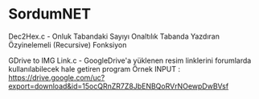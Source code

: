 # SordumNET
Dec2Hex.c            - Onluk Tabandaki Sayıyı Onaltılık Tabanda Yazdıran Özyinelemeli (Recursive) Fonksiyon

GDrive to IMG Link.c - GoogleDrive'a yüklenen resim linklerini forumlarda kullanılabilecek hale getiren program
Örnek INPUT        : https://drive.google.com/uc?export=download&id=15ocQRnZR7Z8JbENBQoRVrNOewpDwBVsf
